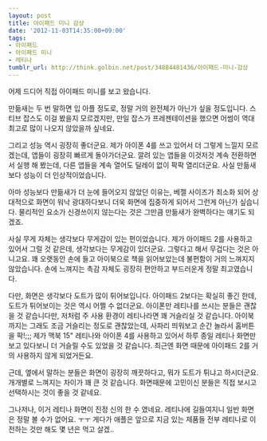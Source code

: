 ```yaml
---
layout: post
title: 아이패드 미니 감상
date: '2012-11-03T14:35:00+09:00'
tags:
- 아이패드
- 아이패드 미니
- 레티나
tumblr_url: http://think.golbin.net/post/34884481436/아이패드-미니-감상
---
```

어제 드디어 직접 아이패드 미니를 보고 왔습니다.

만듦새는 두 번 말하면 입 아플 정도로, 정말 거의 완전체가 아닌가 싶을 정도입니다. 스티브 잡스도 이걸 봤을지 모르겠지만, 만일 잡스가 프레젠테이션을 했으면 어썸이 역대 최고로 많이 나오지 않았을까 싶네요.

그리고 성능 역시 굉장히 좋더군요. 제가 아이폰 4를 쓰고 있어서 더 그렇게 느낄지 모르겠는데, 앱들이 굉장히 빠르게 돌아가더군요. 깔려 있는 앱들을 이것저것 계속 전환하면서 실행 해 봤는데, 다른 앱들을 계속 열어도 딜레이 없이 팍팍 열리더군요. 사실 만듦새보다 성능이 더 인상적이었습니다.

아마 성능보다 만듦새가 더 눈에 들어오지 않았던 이유는, 베젤 사이즈가 최소화 되어 상대적으로 화면이 워낙 광대하다보니 더욱 화면에 집중하게 되어서 그런게 아닌가 싶습니다. 물리적인 요소가 신경쓰이지 않는다는 것은 그만큼 만듦새가 완벽하다는 얘기도 되겠죠.

사실 무게 자체는 생각보다 무게감이 있는 편이었습니다. 제가 아이패드 2를 사용하고 있어서 그럴 것 같은데, 생각보다는 무게감이 있더군요. 그렇다고 해서 무겁다는 것은 아니고요. 꽤 오랫동안 손에 들고 아이북으로 책을 읽어보았는데 불편함이 거의 느껴지지 않았습니다. 손에 느껴지는 촉감 자체도 굉장히 편안하고 부드러운게 정말 최고였습니다.

다만, 화면은 생각보다 도트가 많이 튀어보입니다. 아이패드 2보다는 확실히 좋긴 한데, 도트가 튀어보이는 것은 역시 어쩔 수 없더군요. 아이폰만 레티나를 쓰시는 분들은 괜찮을 것 같습니다만, 저처럼 주 사용 환경이 레티나라면 꽤 거슬리실 것 같습니다. 아이북까지는 그래도 조금 거슬리는 정도로 괜찮았는데, 사파리 띄워보고 순간 놀라서 홈버튼을 팍!;;; 제가 맥북 15" 레티나와 아이폰 4를 사용하고 있어서 하루 종일 레티나 화면만 보고 있다보니 더 거슬릴 수도 있었을 것 같습니다. 최근엔 화면 때문에 아이패드 2를 거의 사용하지 않게 되었거든요.

근데, 옆에서 말하는 분들은 화면이 굉장히 깨끗하다고, 뭐가 도트가 튀냐고 하시더군요. 개개별로 느껴지는 차이가 꽤 큰 것 같습니다. 화면때문에 고민이신 분들은 직접 보시고 선택하시는 것이 좋을 것 같네요.

그나저나, 이거 레티나 화면이 진정 신의 한 수 였네요. 레티나에 길들여지니 일반 화면은 정말 볼 수가 없어요. ㅜㅜ 게다가 애플은 앞으로 지금 있는 제품들 전부 레티나로 이전하는 것만 해도 몇 년은 먹고 살겠..
